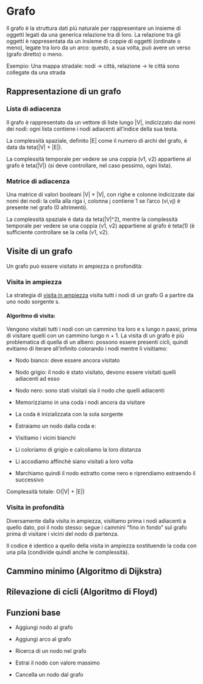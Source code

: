 # Grafo

Il grafo è la struttura dati più naturale per rappresentare un insieme di oggetti legati da una generica relazione tra di loro.
La relazione tra gli oggetti è rappresentata da un insieme di coppie di oggetti (ordinate o meno), legate tra loro da un arco: questo, a sua volta, può avere un verso (grafo diretto) o meno.

Esempio: Una mappa stradale: nodi → città, relazione → le città sono collegate da una strada

## Rappresentazione di un grafo

### Lista di adiacenza

Il grafo è rappresentato da un vettore di liste lungo |V|, indicizzato dai nomi dei nodi: ogni lista contiene i nodi adiacenti all’indice della sua testa.

La complessità spaziale, definito |E| come il numero di archi del grafo, è data da teta(|V| + |E|).

La complessità temporale per vedere se una coppia (v1, v2) appartiene al grafo è teta(|V|) (si deve controllare, nel caso pessimo, ogni lista).

### Matrice di adiacenza

Una matrice di valori booleani |V| × |V|, con righe e colonne indicizzate dai nomi dei nodi: la cella alla riga i, colonna j contiene 1 se l’arco (vi,vj) è presente nel grafo (0 altrimenti).

La complessità spaziale è data da teta(|V|^2), mentre la complessità temporale per vedere se una coppia (v1, v2) appartiene al grafo è teta(1) (è sufficiente controllare se la cella (v1, v2).

## Visite di un grafo

Un grafo può essere visitato in ampiezza o profondità:

### Visita in ampiezza

La strategia di [visita in ampiezza](src/main/java/model/struct/Grafo.java) visita tutti i nodi di un grafo G a partire da uno nodo sorgente s.

#### Algoritmo di visita: 

Vengono visitati tutti i nodi con un cammino tra loro e s lungo n passi, prima di visitare quelli con un cammino lungo n + 1.
La visita di un grafo è più problematica di quella di un albero: possono essere presenti cicli, quindi evitiamo di iterare all’infinito colorando i nodi mentre li visitiamo:
 * Nodo bianco: deve essere ancora visitato
 * Nodo grigio: il nodo è stato visitato, devono essere visitati quelli adiacenti ad esso
 * Nodo nero: sono stati visitati sia il nodo che quelli adiacenti
 
* Memorizziamo in una coda i nodi ancora da visitare 
* La coda è inizializzata con la sola sorgente 
* Estraiamo un nodo dalla coda e:
 * Visitiamo i vicini bianchi
 * Li coloriamo di grigio e calcoliamo la loro distanza 
 * Li accodiamo affinchè siano visitati a loro volta
* Marchiamo quindi il nodo estratto come nero e riprendiamo estraendo il successivo 

Complessità totale: O(|V| + |E|)

### Visita in profondità

Diversamente dalla visita in ampiezza, visitiamo prima i nodi adiacenti a quello dato, poi il nodo stesso: segue i cammini “fino in fondo” sul grafo prima di visitare i vicini del nodo di partenza.

Il codice è identico a quello della visita in ampiezza sostituendo la coda con una pila (condivide quindi anche le complessità).

## Cammino minimo (Algoritmo di Dijkstra)

## Rilevazione di cicli (Algoritmo di Floyd)

## Funzioni base

* Aggiungi nodo al grafo

* Aggiungi arco al grafo

* Ricerca di un nodo nel grafo

* Estrai il nodo con valore massimo

* Cancella un nodo dal grafo
